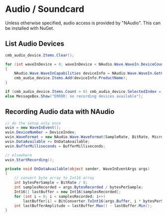 # Audio / Soundcard
Unless otherwise specified, audio access is provided by "NAudio". This can be installed with NuGet.

## List Audio Devices

```cs
cmb_audio_device.Items.Clear();

for (int waveInDevice = 0; waveInDevice < NAudio.Wave.WaveIn.DeviceCount; waveInDevice++)
{
    NAudio.Wave.WaveInCapabilities deviceInfo = NAudio.Wave.WaveIn.GetCapabilities(waveInDevice);
    cmb_audio_device.Items.Add(deviceInfo.ProductName);
}

if (cmb_audio_device.Items.Count > 0) cmb_audio_device.SelectedIndex = 0;
else MessageBox.Show("ERROR: no recording devices available");
```

## Recording Audio data with NAudio
```cs
// do the setup only once
wvin = new WaveInEvent();
wvin.DeviceNumber = DeviceIndex;
wvin.WaveFormat = new NAudio.Wave.WaveFormat(SampleRate, BitRate, MicrophoneChannels);
wvin.DataAvailable += OnDataAvailable;
wvin.BufferMilliseconds = BufferMilliseconds;

// elsewhere
wvin.StartRecording();
```

```cs
private void OnDataAvailable(object sender, WaveInEventArgs args)
{
    // convert byte array to Int16 array
    int bytesPerSample = BitRate / 8;
    int samplesRecorded = args.BytesRecorded / bytesPerSample;
    Int16[] lastBuffer = new Int16[samplesRecorded];
    for (int i = 0; i < samplesRecorded; i++)
        lastBuffer[i] = BitConverter.ToInt16(args.Buffer, i * bytesPerSample);
    int lastBufferAmplitude = lastBuffer.Max() - lastBuffer.Min();
}
```
